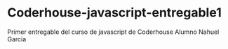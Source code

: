 # Coderhouse-javascript-entregable1

Primer entregable del curso de javascript de Coderhouse
Alumno Nahuel Garcia
